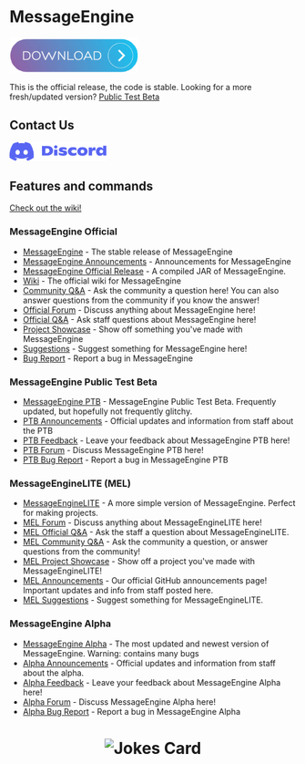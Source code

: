 # MessageEngine

[<img src="https://raw.githubusercontent.com/afkvido/image-repository/ImageRepo/Modern%20Download%20Button.png" width="225"/>](https://github.com/afkvido-development/MessageEngine/releases)

This is the official release, the code is stable.
Looking for a more fresh/updated version? [Public Test Beta](https://github.com/afkvido-development/MessageEngine-PTB/tree/PublicTestBeta)


## Contact Us

[<img src="https://raw.githubusercontent.com/afkvido/image-repository/ImageRepo/full_logo_blurple_RGB.png" width="170"/>](https://disboard.org/server/893975758677086238)

## Features and commands
[Check out the wiki!](https://github.com/afkvido/MessageEngine/wiki/Commands#commands-list)

### MessageEngine Official
  * [MessageEngine](https://github.com/afkvido-development/MessageEngine) - The stable release of MessageEngine
  * [MessageEngine Announcements](https://github.com/afkvido-development/MessageEngine/discussions/categories/announcements) - Announcements for MessageEngine
  * [MessageEngine Official Release](https://github.com/afkvido-development/MessageEngine/releases) - A compiled JAR of MessageEngine.
  * [Wiki](https://github.com/afkvido-development/MessageEngine/wiki) - The official wiki for MessageEngine
  * [Community Q&A](https://github.com/afkvido-development/MessageEngine/discussions/categories/community-q-a) - Ask the community a question here! You can also answer questions from the community if you know the answer!
  * [Official Forum](https://github.com/afkvido-development/MessageEngine/discussions/categories/forum) - Discuss anything about MessageEngine here!
  * [Official Q&A](https://github.com/afkvido-development/MessageEngine/discussions/categories/official-q-a) - Ask staff questions about MessageEngine here!
  * [Project Showcase](https://github.com/afkvido-development/MessageEngine/discussions/categories/project-showcase) - Show off something you've made with MessageEngine
  * [Suggestions](https://github.com/afkvido-development/MessageEngine/discussions/categories/suggestions) - Suggest something for MessageEngine here!
  * [Bug Report](https://github.com/afkvido-development/MessageEngine/issues/new/choose) - Report a bug in MessageEngine

### MessageEngine Public Test Beta
  * [MessageEngine PTB](https://github.com/afkvido-development/MessageEngine-PTB) - MessageEngine Public Test Beta. Frequently updated, but hopefully not frequently glitchy.
  * [PTB Announcements](https://github.com/afkvido-development/MessageEngine-PTB/discussions/categories/ptb-announcements) - Official updates and information from staff about the PTB
  * [PTB Feedback](https://github.com/afkvido-development/MessageEngine-PTB/discussions/categories/ptb-feedback) - Leave your feedback about MessageEngine PTB here!
  * [PTB Forum](https://github.com/afkvido-development/MessageEngine-PTB/discussions/categories/ptb-forum) - Discuss MessageEngine PTB here!
  * [PTB Bug Report](https://github.com/afkvido-development/MessageEngine-PTB/issues/new/choose) - Report a bug in MessageEngine PTB

### MessageEngineLITE (MEL)
  * [MessageEngineLITE](https://github.com/afkvido-development/MessageEngineLITE) - A more simple version of MessageEngine. Perfect for making projects.
  * [MEL Forum](https://github.com/afkvido-development/MessageEngineLITE/discussions/categories/forum) - Discuss anything about MessageEngineLITE here!
  * [MEL Official Q&A](https://github.com/afkvido-development/MessageEngineLITE/discussions/categories/official-q-a) - Ask the staff a question about MessageEngineLITE.
  * [MEL Community Q&A](https://github.com/afkvido-development/MessageEngineLITE/discussions/categories/community-q-a) - Ask the community a question, or answer questions from the community!
  * [MEL Project Showcase](https://github.com/afkvido-development/MessageEngineLITE/discussions/categories/project-showcase) - Show off a project you've made with MessageEngineLITE!
  * [MEL Announcements](https://github.com/afkvido-development/MessageEngineLITE/discussions/categories/announcements) - Our official GitHub announcements page! Important updates and info from staff posted here.
  * [MEL Suggestions](https://github.com/afkvido-development/MessageEngineLITE/discussions/categories/suggestions) - Suggest something for MessageEngineLITE.

### MessageEngine Alpha
  * [MessageEngine Alpha](https://github.com/afkvido/MessageEngine-Alpha) - The most updated and newest version of MessageEngine. Warning: contains many bugs
  * [Alpha Announcements](https://github.com/afkvido/MessageEngine-Alpha/discussions/categories/alpha-announcements) - Official updates and information from staff about the alpha.
  * [Alpha Feedback](https://github.com/afkvido/MessageEngine-Alpha/discussions/categories/alpha-feedback) - Leave your feedback about MessageEngine Alpha here!
  * [Alpha Forum](https://github.com/afkvido/MessageEngine-Alpha/discussions/categories/alpha-forum) - Discuss MessageEngine Alpha here!
  * [Alpha Bug Report](https://github.com/afkvido/MessageEngine-Alpha/issues/new/choose) - Report a bug in MessageEngine Alpha



<h1 align="center">
<img src="https://readme-jokes.vercel.app/api" alt="Jokes Card" />
	</h1>
